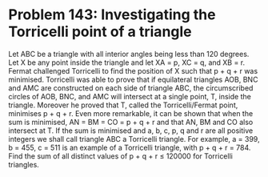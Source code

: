 # Problem 143: Investigating the Torricelli point of a triangle
Let ABC be a triangle with all interior angles being less than 120
degrees. Let X be any point inside the triangle and let XA = p, XC = q,
and XB = r. Fermat challenged Torricelli to find the position of X such
that p + q + r was minimised. Torricelli was able to prove that if
equilateral triangles AOB, BNC and AMC are constructed on each side of
triangle ABC, the circumscribed circles of AOB, BNC, and AMC will
intersect at a single point, T, inside the triangle. Moreover he proved
that T, called the Torricelli/Fermat point, minimises p + q + r. Even
more remarkable, it can be shown that when the sum is minimised, AN = BM
= CO = p + q + r and that AN, BM and CO also intersect at T. If the sum
is minimised and a, b, c, p, q and r are all positive integers we shall
call triangle ABC a Torricelli triangle. For example, a = 399, b = 455,
c = 511 is an example of a Torricelli triangle, with p + q + r = 784.
Find the sum of all distinct values of p + q + r ≤ 120000 for Torricelli
triangles.
